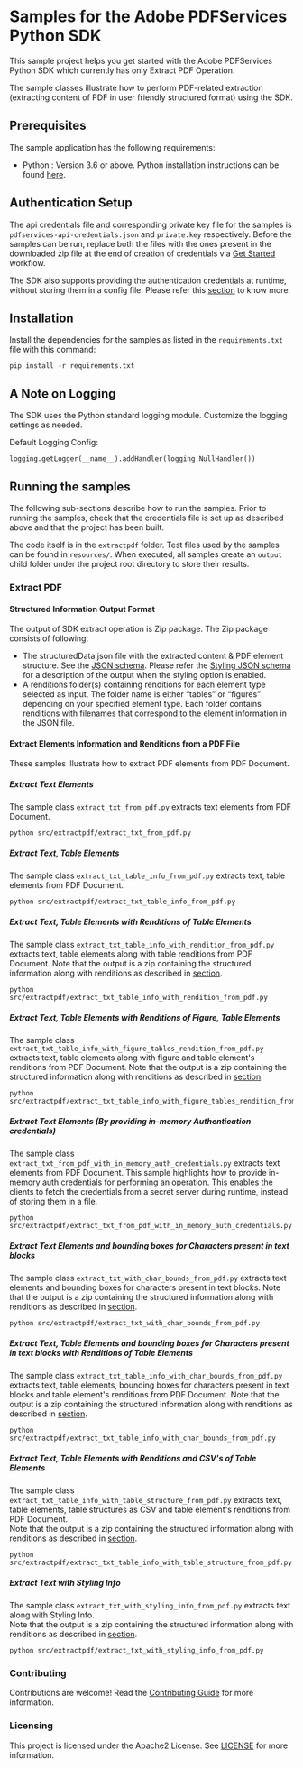 # Samples for the Adobe PDFServices Python SDK

This sample project helps you get started with the Adobe PDFServices Python SDK which currently has only Extract PDF Operation.

The sample classes illustrate how to perform PDF-related extraction (extracting content of PDF in user friendly 
structured format) using the SDK.

## Prerequisites
The sample application has the following requirements:
* Python : Version 3.6 or above. Python installation instructions can be found [here](https://www.python.org/). 

## Authentication Setup

The api credentials file and corresponding private key file for the samples is ```pdfservices-api-credentials.json``` and ```private.key``` 
respectively. Before the samples can be run, replace both the files with the ones present in the downloaded zip file at 
the end of creation of credentials via [Get Started](https://www.adobe.io/apis/documentcloud/dcsdk/gettingstarted.html?ref=getStartedWithServicesSdk) workflow.

The SDK also supports providing the authentication credentials at runtime, without storing them in a config file. Please
refer this [section](#extract-text-elements-by-providing-in-memory-authentication-credentials) to 
know more.

## Installation

Install the dependencies for the samples as listed in the ```requirements.txt``` file with this command: 

    pip install -r requirements.txt

## A Note on Logging

The SDK uses the Python standard logging module. Customize the logging settings as needed.

Default Logging Config:

    logging.getLogger(__name__).addHandler(logging.NullHandler())


## Running the samples
The following sub-sections describe how to run the samples. Prior to running the samples, check that the credentials 
file is set up as described above and that the project has been built.

The code itself is in the ```extractpdf``` folder. Test files used by the samples can be found in ```resources/```. When executed, all samples create an ```output``` 
child folder under the project root directory to store their results.

### Extract PDF

#### Structured Information Output Format
The output of SDK extract operation is Zip package. The Zip package consists of following:

* The structuredData.json file with the extracted content & PDF element structure. 
  See the [JSON schema](https://opensource.adobe.com/pdftools-sdk-docs/release/shared/extractJSONOutputSchema.json).
  Please refer the [Styling JSON schema](https://opensource.adobe.com/pdftools-sdk-docs/release/shared/extractJSONOutputSchemaStylingInfo.json) for a description of the output when the styling option is enabled. 
* A renditions folder(s) containing renditions for each element type selected as input. 
  The folder name is either “tables” or “figures” depending on your specified element type. 
  Each folder contains renditions with filenames that correspond to the element information in the JSON file. 

#### Extract Elements Information and Renditions from a PDF File
These samples illustrate how to extract PDF elements from PDF Document.

##### Extract Text Elements

The sample class ```extract_txt_from_pdf.py``` extracts text elements from PDF Document.

```$xslt
python src/extractpdf/extract_txt_from_pdf.py
```

##### Extract Text, Table Elements

The sample class ```extract_txt_table_info_from_pdf.py``` extracts text, table elements from PDF Document. 

```$xslt
python src/extractpdf/extract_txt_table_info_from_pdf.py
```
##### Extract Text, Table Elements with Renditions of Table Elements

The sample class ```extract_txt_table_info_with_rendition_from_pdf.py``` extracts text, table elements along with table renditions
from PDF Document. Note that the output is a zip containing the structured information along with renditions as described
in [section](#structured-information-output-format).

```$xslt
python src/extractpdf/extract_txt_table_info_with_rendition_from_pdf.py
```
##### Extract Text, Table Elements with Renditions of Figure, Table Elements

The sample class ```extract_txt_table_info_with_figure_tables_rendition_from_pdf.py``` extracts text, table elements along with figure 
and table element's renditions from PDF Document. Note that the output is a zip containing the structured information 
along with renditions as described in [section](#structured-information-output-format).

```$xslt
python src/extractpdf/extract_txt_table_info_with_figure_tables_rendition_from_pdf.py
```

##### Extract Text Elements (By providing in-memory Authentication credentials)

The sample class ```extract_txt_from_pdf_with_in_memory_auth_credentials.py``` extracts text elements from PDF Document. 
This sample highlights how to provide in-memory auth credentials for performing an operation. 
This enables the clients to fetch the credentials from a secret server during runtime, instead of storing them in a file.

```$xslt
python src/extractpdf/extract_txt_from_pdf_with_in_memory_auth_credentials.py
```

##### Extract Text Elements and bounding boxes for Characters present in text blocks

The sample class ```extract_txt_with_char_bounds_from_pdf.py``` extracts text elements and bounding boxes for characters present in text blocks. 
Note that the output is a zip containing the structured information 
along with renditions as described in [section](#structured-information-output-format).

```$xslt
python src/extractpdf/extract_txt_with_char_bounds_from_pdf.py
```

##### Extract Text, Table Elements and bounding boxes for Characters present in text blocks with Renditions of Table Elements

The sample class ```extract_txt_table_info_with_char_bounds_from_pdf.py``` extracts text, table elements, bounding boxes for characters present in text blocks and table element's renditions from PDF Document. 
Note that the output is a zip containing the structured information 
along with renditions as described in [section](#structured-information-output-format).

```$xslt
python src/extractpdf/extract_txt_table_info_with_char_bounds_from_pdf.py
```

##### Extract Text, Table Elements with Renditions and CSV's of Table Elements

The sample class ```extract_txt_table_info_with_table_structure_from_pdf.py``` extracts text, table elements, table structures as CSV and table element's renditions from PDF Document.  
Note that the output is a zip containing the structured information 
along with renditions as described in [section](#structured-information-output-format).

```$xslt
python src/extractpdf/extract_txt_table_info_with_table_structure_from_pdf.py
```

##### Extract Text with Styling Info

The sample class ```extract_txt_with_styling_info_from_pdf.py``` extracts text along with Styling Info.  
Note that the output is a zip containing the structured information 
along with renditions as described in [section](#structured-information-output-format).

```$xslt
python src/extractpdf/extract_txt_with_styling_info_from_pdf.py
```

### Contributing

Contributions are welcome! Read the [Contributing Guide](.github/CONTRIBUTING.md) for more information.

### Licensing

This project is licensed under the Apache2 License. See [LICENSE](LICENSE.md) for more information.